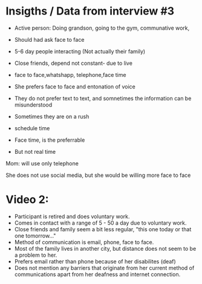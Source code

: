 # Insigths / Data from interview #3

* Active person:
Doing grandson, going to the gym, communative work,

* Should had ask face to face

* 5-6 day people interacting (Not actually their family)

* Close friends, depend not constant- due to live

* face to face,whatshapp, telephone,face time

* She prefers face to face and entonation of voice

* They do not prefer text to text, and somnetimes the information can be misunderstood

* Sometimes they are on a rush

* schedule time

* Face time, is the preferrable

* But not real time


Mom: will use only telephone

She does not use social media, but she would be willing
more face to face



# Video 2:
- Participant is retired and does voluntary work. 
- Comes in contact with a range of 5 - 50 a day due to voluntary work.
- Close friends and family seem a bit less regular, "this one today or that one tomorrow..."
- Method of communication is email, phone, face to face. 
- Most of the family lives in another city, but distance does not seem to be a problem to her. 
- Prefers email rather than phone because of her disabilites (deaf)
- Does not mention any barriers that originate from her current method of communications apart from her deafness and internet connection. 


